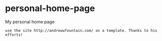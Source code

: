 # personal-home-page
My personal home page

    use the site http://andrewwfountain.com/ as a template. Thanks to his efforts!
